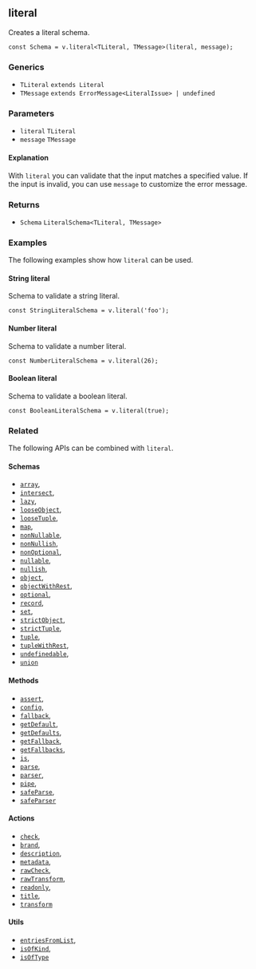 literal
-------

Creates a literal schema.

    const Schema = v.literal<TLiteral, TMessage>(literal, message);
    

### Generics

*   `TLiteral` `extends Literal`
*   `TMessage` `extends ErrorMessage<LiteralIssue> | undefined`

### Parameters

*   `literal` `TLiteral`
*   `message` `TMessage`

#### Explanation

With `literal` you can validate that the input matches a specified value. If the input is invalid, you can use `message` to customize the error message.

### Returns

*   `Schema` `LiteralSchema<TLiteral, TMessage>`

### Examples

The following examples show how `literal` can be used.

#### String literal

Schema to validate a string literal.

    const StringLiteralSchema = v.literal('foo');
    

#### Number literal

Schema to validate a number literal.

    const NumberLiteralSchema = v.literal(26);
    

#### Boolean literal

Schema to validate a boolean literal.

    const BooleanLiteralSchema = v.literal(true);
    

### Related

The following APIs can be combined with `literal`.

#### Schemas

*   [`array`](array.md),
*   [`intersect`](intersect.md),
*   [`lazy`](lazy.md),
*   [`looseObject`](looseObject.md),
*   [`looseTuple`](looseTuple.md),
*   [`map`](map.md),
*   [`nonNullable`](nonNullable.md),
*   [`nonNullish`](nonNullish.md),
*   [`nonOptional`](nonOptional.md),
*   [`nullable`](nullable.md),
*   [`nullish`](nullish.md),
*   [`object`](object.md),
*   [`objectWithRest`](objectWithRest.md),
*   [`optional`](optional.md),
*   [`record`](record.md),
*   [`set`](set.md),
*   [`strictObject`](strictObject.md),
*   [`strictTuple`](strictTuple.md),
*   [`tuple`](tuple.md),
*   [`tupleWithRest`](tupleWithRest.md),
*   [`undefinedable`](undefinedable.md),
*   [`union`](union.md)

#### Methods

*   [`assert`](assert.md),
*   [`config`](config.md),
*   [`fallback`](fallback.md),
*   [`getDefault`](getDefault.md),
*   [`getDefaults`](getDefaults.md),
*   [`getFallback`](getFallback.md),
*   [`getFallbacks`](getFallbacks.md),
*   [`is`](is.md),
*   [`parse`](parse.md),
*   [`parser`](parser.md),
*   [`pipe`](pipe.md),
*   [`safeParse`](safeParse.md),
*   [`safeParser`](safeParser.md)

#### Actions

*   [`check`](check.md),
*   [`brand`](brand.md),
*   [`description`](description.md),
*   [`metadata`](metadata.md),
*   [`rawCheck`](rawCheck.md),
*   [`rawTransform`](rawTransform.md),
*   [`readonly`](readonly.md),
*   [`title`](title.md),
*   [`transform`](transform.md)

#### Utils

*   [`entriesFromList`](entriesFromList.md),
*   [`isOfKind`](isOfKind.md),
*   [`isOfType`](isOfType.md)